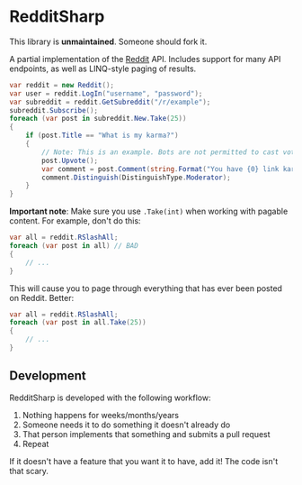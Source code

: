 # RedditSharp

This library is **unmaintained**. Someone should fork it.  

A partial implementation of the [Reddit](http://reddit.com) API. Includes support for many API endpoints, as well as
LINQ-style paging of results.

```csharp
var reddit = new Reddit();
var user = reddit.LogIn("username", "password");
var subreddit = reddit.GetSubreddit("/r/example");
subreddit.Subscribe();
foreach (var post in subreddit.New.Take(25))
{
    if (post.Title == "What is my karma?")
    {
        // Note: This is an example. Bots are not permitted to cast votes automatically.
        post.Upvote();
        var comment = post.Comment(string.Format("You have {0} link karma!", post.Author.LinkKarma));
        comment.Distinguish(DistinguishType.Moderator);
    }
}
```

**Important note**: Make sure you use `.Take(int)` when working with pagable content. For example, don't do this:

```csharp
var all = reddit.RSlashAll;
foreach (var post in all) // BAD
{
    // ...
}
```

This will cause you to page through everything that has ever been posted on Reddit. Better:

```csharp
var all = reddit.RSlashAll;
foreach (var post in all.Take(25))
{
    // ...
}
```

## Development

RedditSharp is developed with the following workflow:

1. Nothing happens for weeks/months/years
2. Someone needs it to do something it doesn't already do
3. That person implements that something and submits a pull request
4. Repeat

If it doesn't have a feature that you want it to have, add it! The code isn't that scary.
